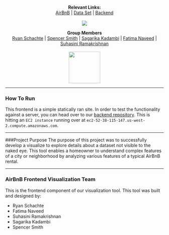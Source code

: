 <p align="center">

  <center>
  <b>Relevant Links:</b><br>
  <a href="https://www.airbnb.com/">AirBnB</a> |
  <a href="http://insideairbnb.com/">Data Set</a> |
  <a href="https://github.com/Schachte/dataviz-backend">Backend</a>
  <br><br>
  <img src ="https://img.shields.io/badge/578-Arizona%20State-orange.svg" />
  </center>
</p>

<p align="center">
  <b>Group Members</b><br>
  <a href="#">Ryan Schachte</a> |
  <a href="#">Spencer Smith</a> |
  <a href="#">Sagarika Kadambi</a> |
  <a href="#">Fatima Naveed</a> |
  <a href="#">Suhasini Ramakrishnan</a>
  <br><br>
  <img src="https://media.licdn.com/media/AAEAAQAAAAAAAATRAAAAJDk3OGI1NWRmLWRlYjktNDU0Ni1iMTM4LTQyOWM4ZWY1YmViNA.png" height="100">
</p>


<hr/>

### How To Run
This frontend is a simple statically ran site. In order to test the functionality against a server, you can head over to our <a href="https://github.com/Schachte/dataviz-backend">backend repository</a>. This is hitting an `EC2 instance` running over at `ec2-52-38-115-147.us-west-2.compute.amazonaws.com`.

<hr/>

###Project Purpose
The purpose of this project was to successfully develop a visualize to explore details about a dataset not visible to the naked eye. This tool enables a homeowner to understand complex features of a city or neighborhood by analyzing various features of a typical AirBnB rental.

<hr/>

### AirBnB Frontend Visualization Team
This is the frontend component of our visualization tool. This tool was built and designed by:
- Ryan Schachte
- Fatima Naveed
- Suhasini Ramakrishnan
- Sagarika Kadambi
- Spencer Smith
